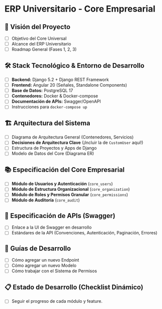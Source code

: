 # ERP Universitario - Core Empresarial

## 🎯 Visión del Proyecto
- [ ] Objetivo del Core Universal
- [ ] Alcance del ERP Universitario
- [ ] Roadmap General (Fases 1, 2, 3)

## 🛠️ Stack Tecnológico & Entorno de Desarrollo
- [ ] **Backend:** Django 5.2 + Django REST Framework
- [ ] **Frontend:** Angular 20 (Señales, Standalone Components)
- [ ] **Base de Datos:** PostgreSQL 17
- [ ] **Contenedores:** Docker & Docker-compose
- [ ] **Documentación de APIs:** Swagger/OpenAPI
- [ ] Instrucciones para `docker-compose up`

## 🏗️ Arquitectura del Sistema
- [ ] Diagrama de Arquitectura General (Contenedores, Servicios)
- [ ] **Decisiones de Arquitectura Clave** (¡Incluir la de `CustomUser` aquí!)
- [ ] Estructura de Proyectos y Apps de Django
- [ ] Modelo de Datos del Core (Diagrama ER)

## 📚 Especificación del Core Empresarial
- [ ] **Módulo de Usuarios y Autenticación** (`core_users`)
- [ ] **Módulo de Estructura Organizacional** (`core_organization`)
- [ ] **Módulo de Roles y Permisos Granular** (`core_permissions`)
- [ ] **Módulo de Auditoría** (`core_audit`)

## 🔐 Especificación de APIs (Swagger)
- [ ] Enlace a la UI de Swagger en desarrollo
- [ ] Estándares de la API (Convenciones, Autenticación, Paginación, Errores)

## 🚀 Guías de Desarrollo
- [ ] Cómo agregar un nuevo Endpoint
- [ ] Cómo agregar un nuevo Modelo
- [ ] Cómo trabajar con el Sistema de Permisos

## 📋 Estado de Desarrollo (Checklist Dinámico)
- [ ] Seguir el progreso de cada módulo y feature.